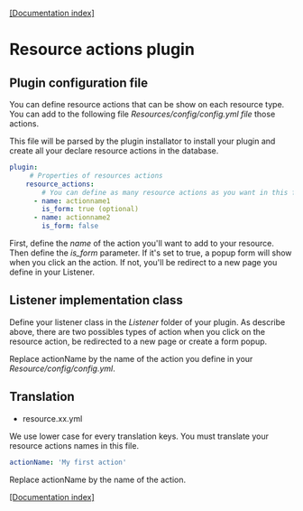 [[Documentation index]][1]

# Resource actions plugin

## Plugin configuration file

You can define resource actions that can be show on each resource type. You can add to the following file  *Resources/config/config.yml file* those actions.

This file will be parsed by the plugin installator to install your plugin and create all your declare resource actions in the database.

```yml
plugin:
     # Properties of resources actions
    resource_actions:
        # You can define as many resource actions as you want in this file
      - name: actionname1
        is_form: true (optional)
      - name: actionname2
        is_form: false
```

First, define the *name* of the action you'll want to add to your resource.
Then define the *is_form* parameter. If it's set to true, a popup form will show when you click an the action. If not, you'll be redirect to a new page you define in your Listener.

## Listener implementation class
Define your listener class in the *Listener* folder of your plugin.
As describe above, there are two possibles types of action when you click on the resource action, be redirected to a new page or create a form popup.

Replace actionName by the name of the action you define in your *Resource/config/config.yml*.

## Translation

* resource.xx.yml

We use lower case for every translation keys.
You must translate your resource actions names in this file.

```yml
actionName: 'My first action'
```

Replace actionName by the name of the action.

[[Documentation index]][1]

[1]: ../../index.md
